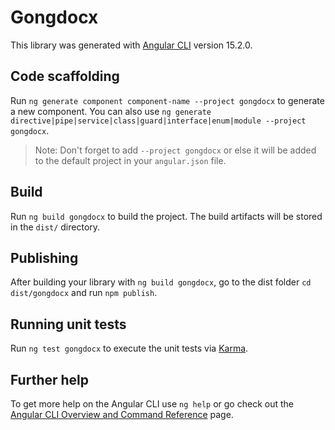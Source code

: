 # Gongdocx

This library was generated with [Angular CLI](https://github.com/angular/angular-cli) version 15.2.0.

## Code scaffolding

Run `ng generate component component-name --project gongdocx` to generate a new component. You can also use `ng generate directive|pipe|service|class|guard|interface|enum|module --project gongdocx`.
> Note: Don't forget to add `--project gongdocx` or else it will be added to the default project in your `angular.json` file. 

## Build

Run `ng build gongdocx` to build the project. The build artifacts will be stored in the `dist/` directory.

## Publishing

After building your library with `ng build gongdocx`, go to the dist folder `cd dist/gongdocx` and run `npm publish`.

## Running unit tests

Run `ng test gongdocx` to execute the unit tests via [Karma](https://karma-runner.github.io).

## Further help

To get more help on the Angular CLI use `ng help` or go check out the [Angular CLI Overview and Command Reference](https://angular.io/cli) page.
